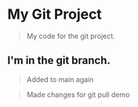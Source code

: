 # My Git Project

> My code for the git project.

## I'm in the git branch.

> Added to main again

> Made changes for git pull demo
